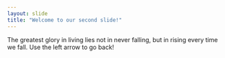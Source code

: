 ```yaml
---
layout: slide
title: "Welcome to our second slide!"
---
```

The greatest glory in living lies not in never falling, but in rising every time we fall.
Use the left arrow to go back!
